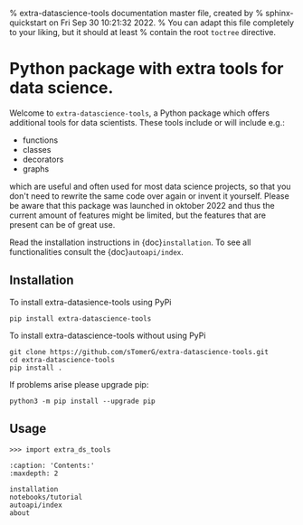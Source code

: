 % extra-datascience-tools documentation master file, created by
% sphinx-quickstart on Fri Sep 30 10:21:32 2022.
% You can adapt this file completely to your liking, but it should at least
% contain the root `toctree` directive.



<!-- ```{include} ../../README.md
:relative-images:
``` -->
# Python package with extra tools for data science.
Welcome to `extra-datascience-tools`, a Python package which offers additional tools for data scientists. These tools include or will include e.g.:
- functions
- classes
- decorators
- graphs

which are useful and often used for most data science projects, so that you don't need to rewrite the same code over again or invent it yourself. Please be aware that this package was launched in oktober 2022 and thus the current amount of features might be limited, but the features that are present can be of great use.

Read the installation instructions in {doc}`installation`.
To see all functionalities consult the {doc}`autoapi/index`.

## Installation

To install extra-datasience-tools using PyPi

```console
pip install extra-datascience-tools
```

To install extra-datascience-tools without using PyPi
```console
git clone https://github.com/sTomerG/extra-datascience-tools.git
cd extra-datascience-tools
pip install .
```
If problems arise please upgrade pip:
```console
python3 -m pip install --upgrade pip
```

## Usage
    >>> import extra_ds_tools

```{toctree}
:caption: 'Contents:'
:maxdepth: 2

installation
notebooks/tutorial
autoapi/index
about
```
